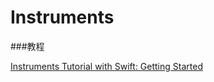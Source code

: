 # Instruments

###教程

[Instruments Tutorial with Swift: Getting Started](https://www.raywenderlich.com/97886/instruments-tutorial-with-swift-getting-started)
